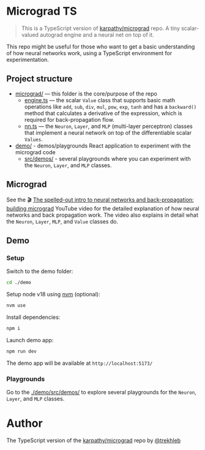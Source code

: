# Micrograd TS

> This is a TypeScript version of [karpathy/micrograd](https://github.com/karpathy/micrograd) repo.
> A tiny scalar-valued autograd engine and a neural net on top of it.

This repo might be useful for those who want to get a basic understanding of how neural networks work, using a TypeScript environment for experimentation.  

## Project structure

- [micrograd/](./micrograd/) — this folder is the core/purpose of the repo
  - [engine.ts](./micrograd/engine.ts) — the scalar `Value` class that supports basic math operations like `add`, `sub`, `div`, `mul`, `pow`, `exp`, `tanh` and has a `backward()` method that calculates a derivative of the expression, which is required for back-propagation flow.
  - [nn.ts](./micrograd/nn.ts) — the `Neuron`, `Layer`, and `MLP` (multi-layer perceptron) classes that implement a neural network on top of the differentiable scalar `Values`.
- [demo/](./demo/) - demos/playgrounds React application to experiment with the micrograd code
  - [src/demos/](./demo/src/demos/) - several playgrounds where you can experiment with the `Neuron`, `Layer`, and `MLP` classes.

## Micrograd

See the 🎬 [The spelled-out intro to neural networks and back-propagation: building micrograd](https://www.youtube.com/watch?v=VMj-3S1tku0) YouTube video for the detailed explanation of how neural networks and back propagation work. The video also explains in detail what the `Neuron`, `Layer`, `MLP`, and `Value` classes do.

## Demo

### Setup

Switch to the demo folder:

```sh
cd ./demo
```

Setup node v18 using [nvm](https://github.com/nvm-sh/nvm) (optional):

```sh
nvm use
```

Install dependencies:

```sh
npm i
```

Launch demo app:

```sh
npm run dev
```

The demo app will be available at `http://localhost:5173/`

### Playgrounds

Go to the [./demo/src/demos/](./demo/src/demos/) to explore several playgrounds for the `Neuron`, `Layer`, and `MLP` classes.

# Author

The TypeScript version of the [karpathy/micrograd](https://github.com/karpathy/micrograd) repo by [@trekhleb](https://trekhleb.dev)

